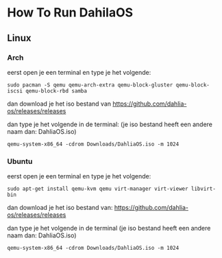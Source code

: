 # How To Run DahilaOS

## Linux

### Arch

eerst open je een terminal en type je het volgende:
```
sudo pacman -S qemu qemu-arch-extra qemu-block-gluster qemu-block-iscsi qemu-block-rbd samba
```
dan download je het iso bestand van https://github.com/dahlia-os/releases/releases 

dan type je het volgende in de terminal: (je iso bestand heeft een andere naam dan: DahliaOS.iso)
```
qemu-system-x86_64 -cdrom Downloads/DahliaOS.iso -m 1024
```
### Ubuntu

eerst open je een terminal en type je het volgende:
```
sudo apt-get install qemu-kvm qemu virt-manager virt-viewer libvirt-bin
```
dan download je het iso bestand van: https://github.com/dahlia-os/releases/releases 

dan type je het volgende in de terminal (je iso bestand heeft een andere naam dan: DahliaOS.iso)
```
qemu-system-x86_64 -cdrom Downloads/DahliaOS.iso -m 1024
```
